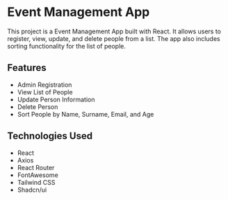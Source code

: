 # Event Management App

This project is a Event Management App built with React. It allows users to register, view, update, and delete people from a list. The app also includes sorting functionality for the list of people.

## Features

- Admin Registration
- View List of People
- Update Person Information
- Delete Person
- Sort People by Name, Surname, Email, and Age

## Technologies Used

- React
- Axios
- React Router
- FontAwesome
- Tailwind CSS
- Shadcn/ui
